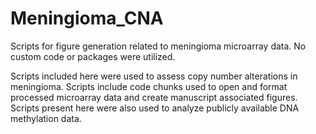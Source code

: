 # Meningioma_CNA
Scripts for figure generation related to meningioma microarray data. No custom code or packages were utilized.

Scripts included here were used to assess copy number alterations in meningioma. Scripts include code chunks used to open and format processed microarray data
and create manuscript associated figures. Scripts present here were also used to analyze publicly available DNA methylation data.
